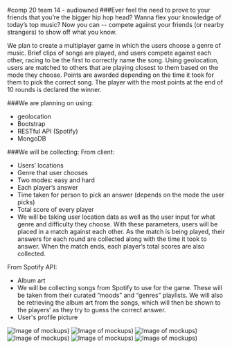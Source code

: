 #comp 20 team 14 - audiowned
###Ever feel the need to prove to your friends that you’re the bigger hip hop head? Wanna flex your knowledge of today’s top music?  Now you can -- compete against your friends (or nearby strangers) to show off what you know.

We plan to create a multiplayer game in which the users choose a genre of music.  Brief clips of songs are played, and users compete against each other, racing to be the first to correctly name the song.  Using geolocation, users are matched to others that are playing closest to them based on the mode they choose.  Points are awarded depending on the time it took for them to pick the correct song.  The player with the most points at the end of 10 rounds is declared the winner.

###We are planning on using:
- geolocation
- Bootstrap
- RESTful API (Spotify)
- MongoDB

###We will be collecting:
From client:
- Users’ locations
- Genre that user chooses
- Two modes: easy and hard
- Each player’s answer
- Time taken for person to pick an answer (depends on the mode the user picks)
- Total score of every player
- We will be taking user location data as well as the user input for what genre and difficulty they choose.  With these parameters, users will be placed in a match against each other.  As the match is being played, their answers for each round are collected along with the time it took to answer.  When the match ends, each player’s total scores are also collected.

From Spotify API:
- Album art
- We will be collecting songs from Spotify to use for the game.  These will be taken from their curated “moods” and “genres” playlists.  We will also be retrieving the album art from the songs, which will then be shown to the players’ as they try to guess the correct answer.
- User's profile picture

![Image of mockups](/mockups1/1))
![Image of mockups](/mockups1/2))
![Image of mockups](/mockups1/3))
![Image of mockups](/mockups1/4))
![Image of mockups](/mockups1/5))
![Image of mockups](/mockups1/6))
